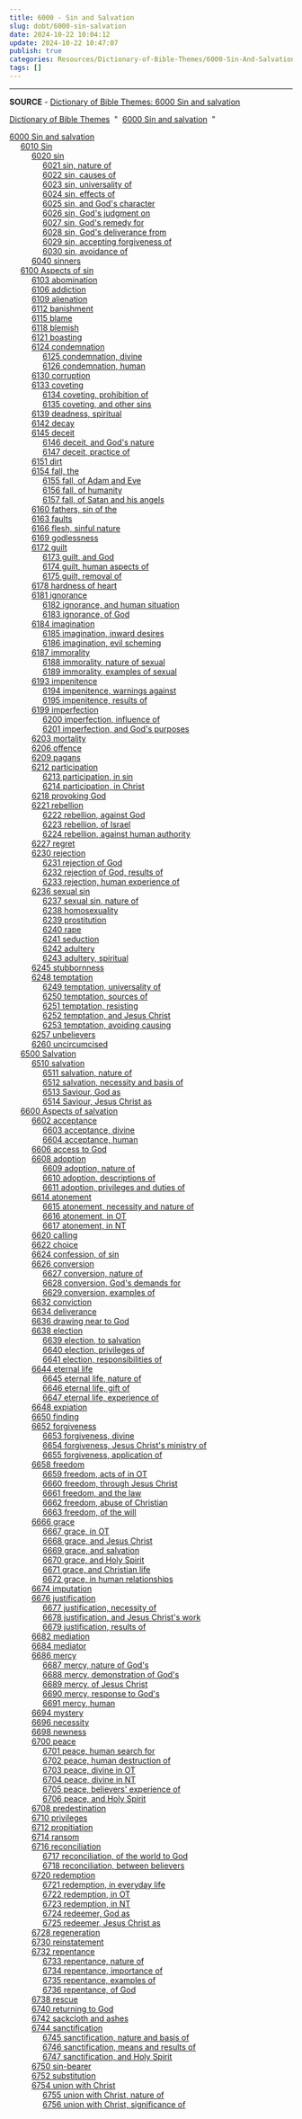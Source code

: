 ```yaml
---
title: 6000 - Sin and Salvation
slug: dobt/6000-sin-salvation
date: 2024-10-22 10:04:12
update: 2024-10-22 10:47:07
publish: true
categories: Resources/Dictionary-of-Bible-Themes/6000-Sin-And-Salvation
tags: []
---
```


---

**SOURCE** - [Dictionary of Bible Themes: 6000 Sin and salvation](https://biblehub.com/topical/dbt/6000.htm)

[Dictionary of Bible Themes](https://biblehub.com/topical/dictionary_of_bible_themes.htm)  "  [6000 Sin and salvation](https://biblehub.com/topical/dbt/6000.htm)  "

[6000 Sin and salvation](https://biblehub.com/topical/dbt/6000.htm)  
     [6010 Sin](https://biblehub.com/topical/dbt/6010.htm)  
          [6020 sin](https://biblehub.com/topical/dbt/6020.htm)  
               [6021 sin, nature of](https://biblehub.com/topical/dbt/6021.htm)  
               [6022 sin, causes of](https://biblehub.com/topical/dbt/6022.htm)  
               [6023 sin, universality of](https://biblehub.com/topical/dbt/6023.htm)  
               [6024 sin, effects of](https://biblehub.com/topical/dbt/6024.htm)  
               [6025 sin, and God's character](https://biblehub.com/topical/dbt/6025.htm)  
               [6026 sin, God's judgment on](https://biblehub.com/topical/dbt/6026.htm)  
               [6027 sin, God's remedy for](https://biblehub.com/topical/dbt/6027.htm)  
               [6028 sin, God's deliverance from](https://biblehub.com/topical/dbt/6028.htm)  
               [6029 sin, accepting forgiveness of](https://biblehub.com/topical/dbt/6029.htm)  
               [6030 sin, avoidance of](https://biblehub.com/topical/dbt/6030.htm)  
          [6040 sinners](https://biblehub.com/topical/dbt/6040.htm)  
     [6100 Aspects of sin](https://biblehub.com/topical/dbt/6100.htm)  
          [6103 abomination](https://biblehub.com/topical/dbt/6103.htm)  
          [6106 addiction](https://biblehub.com/topical/dbt/6106.htm)  
          [6109 alienation](https://biblehub.com/topical/dbt/6109.htm)  
          [6112 banishment](https://biblehub.com/topical/dbt/6112.htm)  
          [6115 blame](https://biblehub.com/topical/dbt/6115.htm)  
          [6118 blemish](https://biblehub.com/topical/dbt/6118.htm)  
          [6121 boasting](https://biblehub.com/topical/dbt/6121.htm)  
          [6124 condemnation](https://biblehub.com/topical/dbt/6124.htm)  
               [6125 condemnation, divine](https://biblehub.com/topical/dbt/6125.htm)  
               [6126 condemnation, human](https://biblehub.com/topical/dbt/6126.htm)  
          [6130 corruption](https://biblehub.com/topical/dbt/6130.htm)  
          [6133 coveting](https://biblehub.com/topical/dbt/6133.htm)  
               [6134 coveting, prohibition of](https://biblehub.com/topical/dbt/6134.htm)  
               [6135 coveting, and other sins](https://biblehub.com/topical/dbt/6135.htm)  
          [6139 deadness, spiritual](https://biblehub.com/topical/dbt/6139.htm)  
          [6142 decay](https://biblehub.com/topical/dbt/6142.htm)  
          [6145 deceit](https://biblehub.com/topical/dbt/6145.htm)  
               [6146 deceit, and God's nature](https://biblehub.com/topical/dbt/6146.htm)  
               [6147 deceit, practice of](https://biblehub.com/topical/dbt/6147.htm)  
          [6151 dirt](https://biblehub.com/topical/dbt/6151.htm)  
          [6154 fall, the](https://biblehub.com/topical/dbt/6154.htm)  
               [6155 fall, of Adam and Eve](https://biblehub.com/topical/dbt/6155.htm)  
               [6156 fall, of humanity](https://biblehub.com/topical/dbt/6156.htm)  
               [6157 fall, of Satan and his angels](https://biblehub.com/topical/dbt/6157.htm)  
          [6160 fathers, sin of the](https://biblehub.com/topical/dbt/6160.htm)  
          [6163 faults](https://biblehub.com/topical/dbt/6163.htm)  
          [6166 flesh, sinful nature](https://biblehub.com/topical/dbt/6166.htm)  
          [6169 godlessness](https://biblehub.com/topical/dbt/6169.htm)  
          [6172 guilt](https://biblehub.com/topical/dbt/6172.htm)  
               [6173 guilt, and God](https://biblehub.com/topical/dbt/6173.htm)  
               [6174 guilt, human aspects of](https://biblehub.com/topical/dbt/6174.htm)  
               [6175 guilt, removal of](https://biblehub.com/topical/dbt/6175.htm)  
          [6178 hardness of heart](https://biblehub.com/topical/dbt/6178.htm)  
          [6181 ignorance](https://biblehub.com/topical/dbt/6181.htm)  
               [6182 ignorance, and human situation](https://biblehub.com/topical/dbt/6182.htm)  
               [6183 ignorance, of God](https://biblehub.com/topical/dbt/6183.htm)  
          [6184 imagination](https://biblehub.com/topical/dbt/6184.htm)  
               [6185 imagination, inward desires](https://biblehub.com/topical/dbt/6185.htm)  
               [6186 imagination, evil scheming](https://biblehub.com/topical/dbt/6186.htm)  
          [6187 immorality](https://biblehub.com/topical/dbt/6187.htm)  
               [6188 immorality, nature of sexual](https://biblehub.com/topical/dbt/6188.htm)  
               [6189 immorality, examples of sexual](https://biblehub.com/topical/dbt/6189.htm)  
          [6193 impenitence](https://biblehub.com/topical/dbt/6193.htm)  
               [6194 impenitence, warnings against](https://biblehub.com/topical/dbt/6194.htm)  
               [6195 impenitence, results of](https://biblehub.com/topical/dbt/6195.htm)  
          [6199 imperfection](https://biblehub.com/topical/dbt/6199.htm)  
               [6200 imperfection, influence of](https://biblehub.com/topical/dbt/6200.htm)  
               [6201 imperfection, and God's purposes](https://biblehub.com/topical/dbt/6201.htm)  
          [6203 mortality](https://biblehub.com/topical/dbt/6203.htm)  
          [6206 offence](https://biblehub.com/topical/dbt/6206.htm)  
          [6209 pagans](https://biblehub.com/topical/dbt/6209.htm)  
          [6212 participation](https://biblehub.com/topical/dbt/6212.htm)  
               [6213 participation, in sin](https://biblehub.com/topical/dbt/6213.htm)  
               [6214 participation, in Christ](https://biblehub.com/topical/dbt/6214.htm)  
          [6218 provoking God](https://biblehub.com/topical/dbt/6218.htm)  
          [6221 rebellion](https://biblehub.com/topical/dbt/6221.htm)  
               [6222 rebellion, against God](https://biblehub.com/topical/dbt/6222.htm)  
               [6223 rebellion, of Israel](https://biblehub.com/topical/dbt/6223.htm)  
               [6224 rebellion, against human authority](https://biblehub.com/topical/dbt/6224.htm)  
          [6227 regret](https://biblehub.com/topical/dbt/6227.htm)  
          [6230 rejection](https://biblehub.com/topical/dbt/6230.htm)  
               [6231 rejection of God](https://biblehub.com/topical/dbt/6231.htm)  
               [6232 rejection of God, results of](https://biblehub.com/topical/dbt/6232.htm)  
               [6233 rejection, human experience of](https://biblehub.com/topical/dbt/6233.htm)  
          [6236 sexual sin](https://biblehub.com/topical/dbt/6236.htm)  
               [6237 sexual sin, nature of](https://biblehub.com/topical/dbt/6237.htm)  
               [6238 homosexuality](https://biblehub.com/topical/dbt/6238.htm)  
               [6239 prostitution](https://biblehub.com/topical/dbt/6239.htm)  
               [6240 rape](https://biblehub.com/topical/dbt/6240.htm)  
               [6241 seduction](https://biblehub.com/topical/dbt/6241.htm)  
               [6242 adultery](https://biblehub.com/topical/dbt/6242.htm)  
               [6243 adultery, spiritual](https://biblehub.com/topical/dbt/6243.htm)  
          [6245 stubbornness](https://biblehub.com/topical/dbt/6245.htm)  
          [6248 temptation](https://biblehub.com/topical/dbt/6248.htm)  
               [6249 temptation, universality of](https://biblehub.com/topical/dbt/6249.htm)  
               [6250 temptation, sources of](https://biblehub.com/topical/dbt/6250.htm)  
               [6251 temptation, resisting](https://biblehub.com/topical/dbt/6251.htm)  
               [6252 temptation, and Jesus Christ](https://biblehub.com/topical/dbt/6252.htm)  
               [6253 temptation, avoiding causing](https://biblehub.com/topical/dbt/6253.htm)  
          [6257 unbelievers](https://biblehub.com/topical/dbt/6257.htm)  
          [6260 uncircumcised](https://biblehub.com/topical/dbt/6260.htm)  
     [6500 Salvation](https://biblehub.com/topical/dbt/6500.htm)  
          [6510 salvation](https://biblehub.com/topical/dbt/6510.htm)  
               [6511 salvation, nature of](https://biblehub.com/topical/dbt/6511.htm)  
               [6512 salvation, necessity and basis of](https://biblehub.com/topical/dbt/6512.htm)  
               [6513 Saviour, God as](https://biblehub.com/topical/dbt/6513.htm)  
               [6514 Saviour, Jesus Christ as](https://biblehub.com/topical/dbt/6514.htm)  
     [6600 Aspects of salvation](https://biblehub.com/topical/dbt/6600.htm)  
          [6602 acceptance](https://biblehub.com/topical/dbt/6602.htm)  
               [6603 acceptance, divine](https://biblehub.com/topical/dbt/6603.htm)  
               [6604 acceptance, human](https://biblehub.com/topical/dbt/6604.htm)  
          [6606 access to God](https://biblehub.com/topical/dbt/6606.htm)  
          [6608 adoption](https://biblehub.com/topical/dbt/6608.htm)  
               [6609 adoption, nature of](https://biblehub.com/topical/dbt/6609.htm)  
               [6610 adoption, descriptions of](https://biblehub.com/topical/dbt/6610.htm)  
               [6611 adoption, privileges and duties of](https://biblehub.com/topical/dbt/6611.htm)  
          [6614 atonement](https://biblehub.com/topical/dbt/6614.htm)  
               [6615 atonement, necessity and nature of](https://biblehub.com/topical/dbt/6615.htm)  
               [6616 atonement, in OT](https://biblehub.com/topical/dbt/6616.htm)  
               [6617 atonement, in NT](https://biblehub.com/topical/dbt/6617.htm)  
          [6620 calling](https://biblehub.com/topical/dbt/6620.htm)  
          [6622 choice](https://biblehub.com/topical/dbt/6622.htm)  
          [6624 confession, of sin](https://biblehub.com/topical/dbt/6624.htm)  
          [6626 conversion](https://biblehub.com/topical/dbt/6626.htm)  
               [6627 conversion, nature of](https://biblehub.com/topical/dbt/6627.htm)  
               [6628 conversion, God's demands for](https://biblehub.com/topical/dbt/6628.htm)  
               [6629 conversion, examples of](https://biblehub.com/topical/dbt/6629.htm)  
          [6632 conviction](https://biblehub.com/topical/dbt/6632.htm)  
          [6634 deliverance](https://biblehub.com/topical/dbt/6634.htm)  
          [6636 drawing near to God](https://biblehub.com/topical/dbt/6636.htm)  
          [6638 election](https://biblehub.com/topical/dbt/6638.htm)  
               [6639 election, to salvation](https://biblehub.com/topical/dbt/6639.htm)  
               [6640 election, privileges of](https://biblehub.com/topical/dbt/6640.htm)  
               [6641 election, responsibilities of](https://biblehub.com/topical/dbt/6641.htm)  
          [6644 eternal life](https://biblehub.com/topical/dbt/6644.htm)  
               [6645 eternal life, nature of](https://biblehub.com/topical/dbt/6645.htm)  
               [6646 eternal life, gift of](https://biblehub.com/topical/dbt/6646.htm)  
               [6647 eternal life, experience of](https://biblehub.com/topical/dbt/6647.htm)  
          [6648 expiation](https://biblehub.com/topical/dbt/6648.htm)  
          [6650 finding](https://biblehub.com/topical/dbt/6650.htm)  
          [6652 forgiveness](https://biblehub.com/topical/dbt/6652.htm)  
               [6653 forgiveness, divine](https://biblehub.com/topical/dbt/6653.htm)  
               [6654 forgiveness, Jesus Christ's ministry of](https://biblehub.com/topical/dbt/6654.htm)  
               [6655 forgiveness, application of](https://biblehub.com/topical/dbt/6655.htm)  
          [6658 freedom](https://biblehub.com/topical/dbt/6658.htm)  
               [6659 freedom, acts of in OT](https://biblehub.com/topical/dbt/6659.htm)  
               [6660 freedom, through Jesus Christ](https://biblehub.com/topical/dbt/6660.htm)  
               [6661 freedom, and the law](https://biblehub.com/topical/dbt/6661.htm)  
               [6662 freedom, abuse of Christian](https://biblehub.com/topical/dbt/6662.htm)  
               [6663 freedom, of the will](https://biblehub.com/topical/dbt/6663.htm)  
          [6666 grace](https://biblehub.com/topical/dbt/6666.htm)  
               [6667 grace, in OT](https://biblehub.com/topical/dbt/6667.htm)  
               [6668 grace, and Jesus Christ](https://biblehub.com/topical/dbt/6668.htm)  
               [6669 grace, and salvation](https://biblehub.com/topical/dbt/6669.htm)  
               [6670 grace, and Holy Spirit](https://biblehub.com/topical/dbt/6670.htm)  
               [6671 grace, and Christian life](https://biblehub.com/topical/dbt/6671.htm)  
               [6672 grace, in human relationships](https://biblehub.com/topical/dbt/6672.htm)  
          [6674 imputation](https://biblehub.com/topical/dbt/6674.htm)  
          [6676 justification](https://biblehub.com/topical/dbt/6676.htm)  
               [6677 justification, necessity of](https://biblehub.com/topical/dbt/6677.htm)  
               [6678 justification, and Jesus Christ's work](https://biblehub.com/topical/dbt/6678.htm)  
               [6679 justification, results of](https://biblehub.com/topical/dbt/6679.htm)  
          [6682 mediation](https://biblehub.com/topical/dbt/6682.htm)  
          [6684 mediator](https://biblehub.com/topical/dbt/6684.htm)  
          [6686 mercy](https://biblehub.com/topical/dbt/6686.htm)  
               [6687 mercy, nature of God's](https://biblehub.com/topical/dbt/6687.htm)  
               [6688 mercy, demonstration of God's](https://biblehub.com/topical/dbt/6688.htm)  
               [6689 mercy, of Jesus Christ](https://biblehub.com/topical/dbt/6689.htm)  
               [6690 mercy, response to God's](https://biblehub.com/topical/dbt/6690.htm)  
               [6691 mercy, human](https://biblehub.com/topical/dbt/6691.htm)  
          [6694 mystery](https://biblehub.com/topical/dbt/6694.htm)  
          [6696 necessity](https://biblehub.com/topical/dbt/6696.htm)  
          [6698 newness](https://biblehub.com/topical/dbt/6698.htm)  
          [6700 peace](https://biblehub.com/topical/dbt/6700.htm)  
               [6701 peace, human search for](https://biblehub.com/topical/dbt/6701.htm)  
               [6702 peace, human destruction of](https://biblehub.com/topical/dbt/6702.htm)  
               [6703 peace, divine in OT](https://biblehub.com/topical/dbt/6703.htm)  
               [6704 peace, divine in NT](https://biblehub.com/topical/dbt/6704.htm)  
               [6705 peace, believers' experience of](https://biblehub.com/topical/dbt/6705.htm)  
               [6706 peace, and Holy Spirit](https://biblehub.com/topical/dbt/6706.htm)  
          [6708 predestination](https://biblehub.com/topical/dbt/6708.htm)  
          [6710 privileges](https://biblehub.com/topical/dbt/6710.htm)  
          [6712 propitiation](https://biblehub.com/topical/dbt/6712.htm)  
          [6714 ransom](https://biblehub.com/topical/dbt/6714.htm)  
          [6716 reconciliation](https://biblehub.com/topical/dbt/6716.htm)  
               [6717 reconciliation, of the world to God](https://biblehub.com/topical/dbt/6717.htm)  
               [6718 reconciliation, between believers](https://biblehub.com/topical/dbt/6718.htm)  
          [6720 redemption](https://biblehub.com/topical/dbt/6720.htm)  
               [6721 redemption, in everyday life](https://biblehub.com/topical/dbt/6721.htm)  
               [6722 redemption, in OT](https://biblehub.com/topical/dbt/6722.htm)  
               [6723 redemption, in NT](https://biblehub.com/topical/dbt/6723.htm)  
               [6724 redeemer, God as](https://biblehub.com/topical/dbt/6724.htm)  
               [6725 redeemer, Jesus Christ as](https://biblehub.com/topical/dbt/6725.htm)  
          [6728 regeneration](https://biblehub.com/topical/dbt/6728.htm)  
          [6730 reinstatement](https://biblehub.com/topical/dbt/6730.htm)  
          [6732 repentance](https://biblehub.com/topical/dbt/6732.htm)  
               [6733 repentance, nature of](https://biblehub.com/topical/dbt/6733.htm)  
               [6734 repentance, importance of](https://biblehub.com/topical/dbt/6734.htm)  
               [6735 repentance, examples of](https://biblehub.com/topical/dbt/6735.htm)  
               [6736 repentance, of God](https://biblehub.com/topical/dbt/6736.htm)  
          [6738 rescue](https://biblehub.com/topical/dbt/6738.htm)  
          [6740 returning to God](https://biblehub.com/topical/dbt/6740.htm)  
          [6742 sackcloth and ashes](https://biblehub.com/topical/dbt/6742.htm)  
          [6744 sanctification](https://biblehub.com/topical/dbt/6744.htm)  
               [6745 sanctification, nature and basis of](https://biblehub.com/topical/dbt/6745.htm)  
               [6746 sanctification, means and results of](https://biblehub.com/topical/dbt/6746.htm)  
               [6747 sanctification, and Holy Spirit](https://biblehub.com/topical/dbt/6747.htm)  
          [6750 sin-bearer](https://biblehub.com/topical/dbt/6750.htm)  
          [6752 substitution](https://biblehub.com/topical/dbt/6752.htm)  
          [6754 union with Christ](https://biblehub.com/topical/dbt/6754.htm)  
               [6755 union with Christ, nature of](https://biblehub.com/topical/dbt/6755.htm)  
               [6756 union with Christ, significance of](https://biblehub.com/topical/dbt/6756.htm)
